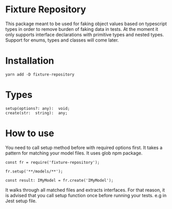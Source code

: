 # Fixture Repository

This package meant to be used for faking object values based on typescript types in order to remove burden of faking data in tests. At the moment it only supports interface declarations with primitive types and nested types. Support for enums, types and classes will come later.

# Installation

`yarn add -D fixture-repository`

# Types

    setup(options?: any):  void;
    create(str:  string):  any;

# How to use

You need to call setup method before with required options first. It takes a pattern for matching your model files. It uses glob npm package.

    const fr = require('fixture-repository');

    fr.setup('**/models/**');

    const result: IMyModel = fr.create('IMyModel');

It walks through all matched files and extracts interfaces. For that reason, it is advised that you call setup function once before running your tests. e.g in Jest setup file.
